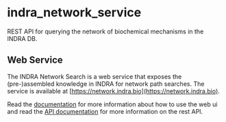 # indra_network_service
REST API for querying the network of biochemical mechanisms in the INDRA DB.

## Web Service

The INDRA Network Search is a web service that exposes the (pre-)assembled 
knowledge in INDRA for network path searches. The service is available at
[https://network.indra.bio](https://network.indra.bio).

Read the 
[documentation](https://indra_network_search.readthedocs.io/en/latest/)
for more information about how to use the web ui and read the 
[API documentation](https://network.indra.bio/api/docs) for more information 
on the rest API.
